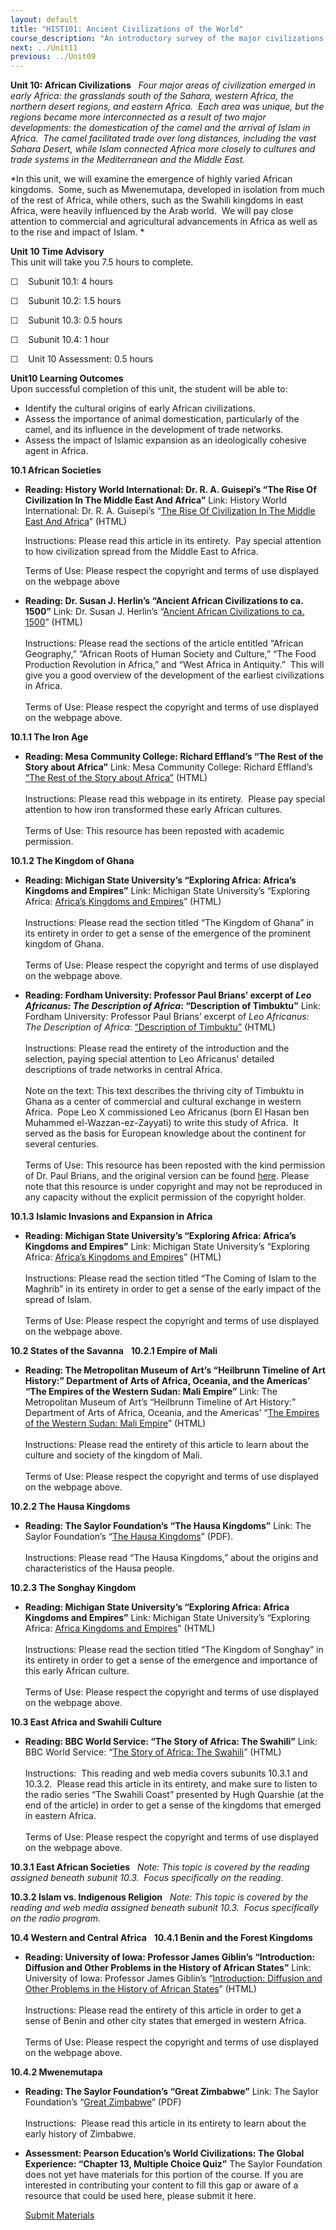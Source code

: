 ```yaml
---
layout: default
title: "HIST101: Ancient Civilizations of the World"
course_description: "An introductory survey of the major civilizations of the ancient world from the Paleolithic Era to the Middle Ages, with special emphasis on the nature and characteristics of 'civilized' society."
next: ../Unit11
previous: ../Unit09
---
```

**Unit 10: African Civilizations** <span id="10"></span> 
*Four major areas of civilization emerged in early Africa: the
grasslands south of the Sahara, western Africa, the northern desert
regions, and eastern Africa.  Each area was unique, but the regions
became more interconnected as a result of two major developments: the
domestication of the camel and the arrival of Islam in Africa.  The
camel facilitated trade over long distances, including the vast Sahara
Desert, while Islam connected Africa more closely to cultures and trade
systems in the Mediterranean and the Middle East.*  
  
 *In this unit, we will examine the emergence of highly varied African
kingdoms.  Some, such as Mwenemutapa, developed in isolation from much
of the rest of Africa, while others, such as the Swahili kingdoms in
east Africa, were heavily influenced by the Arab world.  We will pay
close attention to commercial and agricultural advancements in Africa as
well as to the rise and impact of Islam. *

**Unit 10 Time Advisory**  
This unit will take you 7.5 hours to complete.  
  
 ☐    Subunit 10.1: 4 hours  
  
 ☐    Subunit 10.2: 1.5 hours  
  
 ☐    Subunit 10.3: 0.5 hours  
  
 ☐    Subunit 10.4: 1 hour  
  
 ☐    Unit 10 Assessment: 0.5 hours

**Unit10 Learning Outcomes**  
Upon successful completion of this unit, the student will be able to:
-   Identify the cultural origins of early African civilizations.
-   Assess the importance of animal domestication, particularly of the
    camel, and its influence in the development of trade networks.
-   Assess the impact of Islamic expansion as an ideologically cohesive
    agent in Africa.

**10.1 African Societies** <span id="10.1"></span> 
-   **Reading: History World International: Dr. R. A. Guisepi’s “The
    Rise Of Civilization In The Middle East And Africa”**
    Link: History World International: Dr. R. A. Guisepi’s “[The Rise Of
    Civilization In The Middle East And
    Africa](http://history-world.org/rise_of_civilization_in_the_midd.htm)”
    (HTML)  
      
     Instructions: Please read this article in its entirety.  Pay
    special attention to how civilization spread from the Middle East to
    Africa.  
      
     Terms of Use: Please respect the copyright and terms of use
    displayed on the webpage above

-   **Reading: Dr. Susan J. Herlin’s “Ancient African Civilizations to
    ca. 1500”**
    Link: Dr. Susan J. Herlin’s “[Ancient African Civilizations to ca.
    1500](http://wysinger.homestead.com/africanhistory.html)” (HTML)  
        
     Instructions: Please read the sections of the article entitled
    “African Geography,” “African Roots of Human Society and Culture,”
    “The Food Production Revolution in Africa,” and “West Africa in
    Antiquity.”  This will give you a good overview of the development
    of the earliest civilizations in Africa.  
        
     Terms of Use: Please respect the copyright and terms of use
    displayed on the webpage above.

**10.1.1 The Iron Age** <span id="10.1.1"></span> 
-   **Reading: Mesa Community College: Richard Effland’s “The Rest of
    the Story about Africa”**
    Link: Mesa Community College: Richard Effland’s [“The Rest of the
    Story about
    Africa”](http://resources.saylor.org.s3.amazonaws.com/HIST/HIST101/HIST101-10.1.1-TheRestOfTheStoryAboutAfrica-AP_files/HIST101-10.1.1-TheRestOfTheStoryAboutAfrica-AP.htm)
    (HTML)  
        
     Instructions: Please read this webpage in its entirety.  Please pay
    special attention to how iron transformed these early African
    cultures.  
        
     Terms of Use: This resource has been reposted with academic
    permission.

**10.1.2 The Kingdom of Ghana** <span id="10.1.2"></span> 
-   **Reading: Michigan State University’s “Exploring Africa: Africa’s
    Kingdoms and Empires”**
    Link: Michigan State University’s “Exploring Africa: [Africa’s
    Kingdoms and
    Empires](http://exploringafrica.matrix.msu.edu/students/curriculum/m7a/activity3.php)”
    (HTML)  
        
     Instructions: Please read the section titled “The Kingdom of Ghana”
    in its entirety in order to get a sense of the emergence of the
    prominent kingdom of Ghana.  
        
     Terms of Use: Please respect the copyright and terms of use
    displayed on the webpage above.

-   **Reading: Fordham University: Professor Paul Brians’ excerpt of
    *Leo Africanus: The Description of Africa*: “Description of
    Timbuktu”**
    Link: Fordham University: Professor Paul Brians’ excerpt of *Leo
    Africanus: The Description of Africa*: [“Description of
    Timbuktu”](http://resources.saylor.org.s3.amazonaws.com/HIST/HIST101/HIST101-10.1.2-LeoAfricanusDescriptionOfTimbuktu-Permission_files/HIST101-10.1.2-LeoAfricanusDescriptionOfTimbuktu-Permission.htm)
    (HTML)  
        
     Instructions: Please read the entirety of the introduction and the
    selection, paying special attention to Leo Africanus' detailed
    descriptions of trade networks in central Africa.  
        
     Note on the text: This text describes the thriving city of Timbuktu
    in Ghana as a center of commercial and cultural exchange in western
    Africa.  Pope Leo X commissioned Leo Africanus (born El Hasan ben
    Muhammed el-Wazzan-ez-Zayyati) to write this study of Africa.  It
    served as the basis for European knowledge about the continent for
    several centuries.  
        
     Terms of Use: This resource has been reposted with the kind
    permission of Dr. Paul Brians, and the original version can be found
    [here](http://www.fordham.edu/halsall/med/leo_afri.asp). Please note
    that this resource is under copyright and may not be reproduced in
    any capacity without the explicit permission of the copyright
    holder.

**10.1.3 Islamic Invasions and Expansion in Africa** <span
id="10.1.3"></span> 
-   **Reading: Michigan State University’s “Exploring Africa: Africa’s
    Kingdoms and Empires”**
    Link: Michigan State University’s “Exploring Africa: [Africa’s
    Kingdoms and
    Empires](http://exploringafrica.matrix.msu.edu/students/curriculum/m7a/activity3.php)”
    (HTML)  
        
     Instructions: Please read the section titled “The Coming of Islam
    to the Maghrib” in its entirety in order to get a sense of the early
    impact of the spread of Islam.  
        
     Terms of Use: Please respect the copyright and terms of use
    displayed on the webpage above.

**10.2 States of the Savanna** <span id="10.2"></span> 
**10.2.1 Empire of Mali** <span id="10.2.1"></span> 
-   **Reading: The Metropolitan Museum of Art’s “Heilbrunn Timeline of
    Art History:” Department of Arts of Africa, Oceania, and the
    Americas’ “The Empires of the Western Sudan: Mali Empire”**
    Link: The Metropolitan Museum of Art’s “Heilbrunn Timeline of Art
    History:” Department of Arts of Africa, Oceania, and the Americas’
    “[The Empires of the Western Sudan: Mali
    Empire](http://www.metmuseum.org/toah/hd/mali/hd_mali.htm)” (HTML)  
        
     Instructions: Please read the entirety of this article to learn
    about the culture and society of the kingdom of Mali.  
        
     Terms of Use: Please respect the copyright and terms of use
    displayed on the webpage above.

**10.2.2 The Hausa Kingdoms** <span id="10.2.2"></span> 
-   **Reading: The Saylor Foundation’s “The Hausa Kingdoms”**
    Link: The Saylor Foundation’s “[The Hausa
    Kingdoms](https://resources.saylor.org/archived/wp-content/uploads/2012/10/HIST101-10.2.2-HausaKingdom-FINAL1.pdf)”
    (PDF).  
        
     Instructions: Please read “The Hausa Kingdoms,” about the origins
    and characteristics of the Hausa people. 

**10.2.3 The Songhay Kingdom** <span id="10.2.3"></span> 
-   **Reading: Michigan State University’s “Exploring Africa: Africa
    Kingdoms and Empires”**
    Link: Michigan State University’s “Exploring Africa: [Africa
    Kingdoms and
    Empires](http://exploringafrica.matrix.msu.edu/students/curriculum/m7a/activity3.php)”
    (HTML)  
        
     Instructions: Please read the section titled “The Kingdom of
    Songhay” in its entirety in order to get a sense of the emergence
    and importance of this early African culture.  
        
     Terms of Use: Please respect the copyright and terms of use
    displayed on the webpage above.

**10.3 East Africa and Swahili Culture** <span id="10.3"></span> 
-   **Reading: BBC World Service: “The Story of Africa: The Swahili”**
    Link: BBC World Service: “[The Story of Africa: The
    Swahili](http://www.bbc.co.uk/worldservice/africa/features/storyofafrica/index_section5.shtml)”
    (HTML)  
        
     Instructions:  This reading and web media covers subunits 10.3.1
    and 10.3.2.  Please read this article in its entirety, and make sure
    to listen to the radio series “The Swahili Coast” presented by Hugh
    Quarshie (at the end of the article) in order to get a sense of the
    kingdoms that emerged in eastern Africa.  
        
     Terms of Use: Please respect the copyright and terms of use
    displayed on the webpage above.

**10.3.1 East African Societies** <span id="10.3.1"></span> 
*Note: This* *topic is covered by the reading assigned beneath subunit
10.3.  Focus specifically on the reading.*

**10.3.2 Islam vs. Indigenous Religion** <span id="10.3.2"></span> 
*Note: This topic is covered by the reading and web media assigned
beneath subunit 10.3.  Focus specifically on the radio program.*

**10.4 Western and Central Africa** <span id="10.4"></span> 
**10.4.1 Benin and the Forest Kingdoms** <span id="10.4.1"></span> 
-   **Reading: University of Iowa: Professor James Giblin’s
    “Introduction: Diffusion and Other Problems in the History of
    African States”**
    Link: University of Iowa: Professor James Giblin’s “[Introduction:
    Diffusion and Other Problems in the History of African
    States](http://www.uiowa.edu/%7Eafricart/toc/history/giblinstate.html#benin)”
    (HTML)  
        
     Instructions: Please read the entirety of this article in order to
    get a sense of Benin and other city states that emerged in western
    Africa.  
        
     Terms of Use: Please respect the copyright and terms of use
    displayed on the webpage above.

**10.4.2 Mwenemutapa** <span id="10.4.2"></span> 
-   **Reading: The Saylor Foundation’s “Great Zimbabwe”**
    Link: The Saylor Foundation’s “[Great
    Zimbabwe](https://resources.saylor.org/archived/wp-content/uploads/2012/10/HIST101-10.4.2-GreatZimbabwe-FINAL1.pdf)”
    (PDF)  
        
     Instructions:  Please read this article in its entirety to learn
    about the early history of Zimbabwe. 

-   **Assessment: Pearson Education’s World Civilizations: The Global
    Experience: “Chapter 13, Multiple Choice Quiz”**
    The Saylor Foundation does not yet have materials for this portion
    of the course. If you are interested in contributing your content to
    fill this gap or aware of a resource that could be used here, please
    submit it here.

    [Submit Materials](/contribute/)


